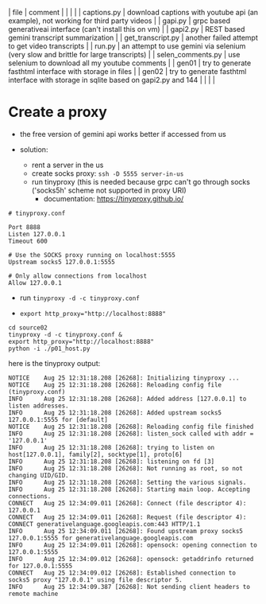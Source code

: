 | file              | comment                                                                              |
|                   |                                                                                      |
| captions.py       | download captions with youtube api (an example), not working for third party videos  |
| gapi.py           | grpc based generativeai interface (can't install this on vm)                         |
| gapi2.py          | REST based gemini transcript summarization                                           |
| get_transcript.py | another failed attempt to get video transcripts                                      |
| run.py            | an attempt to use gemini via selenium (very slow and brittle for large transcripts)  |
| selen_comments.py | use selenium to download all my youtube comments                                     |
| gen01             | try to generate fasthtml interface with storage in files                             |
| gen02             | try to generate fasthtml interface with storage in sqlite  based on gapi2.py and 144 |
|                   |                                                                                      |


# Create a proxy 

- the free version of gemini api works better if accessed from us

- solution:
  - rent a server in the us
  - create socks proxy: `ssh -D 5555 server-in-us`
  - run tinyproxy (this is needed because grpc can't go through socks
    ('socks5h' scheme not supported in proxy URI)
	- documentation: https://tinyproxy.github.io/


```
# tinyproxy.conf

Port 8888
Listen 127.0.0.1
Timeout 600

# Use the SOCKS proxy running on localhost:5555
Upstream socks5 127.0.0.1:5555

# Only allow connections from localhost
Allow 127.0.0.1
```

   - run `tinyproxy -d -c tinyproxy.conf`

 - `export http_proxy="http://localhost:8888"`

```
cd source02
tinyproxy -d -c tinyproxy.conf &
export http_proxy="http://localhost:8888"
python -i ./p01_host.py 
```

here is the tinyproxy output:

```
NOTICE    Aug 25 12:31:18.208 [26268]: Initializing tinyproxy ...
NOTICE    Aug 25 12:31:18.208 [26268]: Reloading config file (tinyproxy.conf)
INFO      Aug 25 12:31:18.208 [26268]: Added address [127.0.0.1] to listen addresses.
INFO      Aug 25 12:31:18.208 [26268]: Added upstream socks5 127.0.0.1:5555 for [default]
NOTICE    Aug 25 12:31:18.208 [26268]: Reloading config file finished
INFO      Aug 25 12:31:18.208 [26268]: listen_sock called with addr = '127.0.0.1'
INFO      Aug 25 12:31:18.208 [26268]: trying to listen on host[127.0.0.1], family[2], socktype[1], proto[6]
INFO      Aug 25 12:31:18.208 [26268]: listening on fd [3]
INFO      Aug 25 12:31:18.208 [26268]: Not running as root, so not changing UID/GID.
INFO      Aug 25 12:31:18.208 [26268]: Setting the various signals.
INFO      Aug 25 12:31:18.208 [26268]: Starting main loop. Accepting connections.
CONNECT   Aug 25 12:34:09.011 [26268]: Connect (file descriptor 4): 127.0.0.1
CONNECT   Aug 25 12:34:09.011 [26268]: Request (file descriptor 4): CONNECT generativelanguage.googleapis.com:443 HTTP/1.1
INFO      Aug 25 12:34:09.011 [26268]: Found upstream proxy socks5 127.0.0.1:5555 for generativelanguage.googleapis.com
INFO      Aug 25 12:34:09.011 [26268]: opensock: opening connection to 127.0.0.1:5555
INFO      Aug 25 12:34:09.012 [26268]: opensock: getaddrinfo returned for 127.0.0.1:5555
CONNECT   Aug 25 12:34:09.012 [26268]: Established connection to socks5 proxy "127.0.0.1" using file descriptor 5.
INFO      Aug 25 12:34:09.387 [26268]: Not sending client headers to remote machine

```
